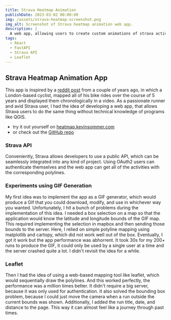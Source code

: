 ```yaml
---
title: Strava Heatmap Animation
publishDate: 2023-03-02 00:00:00
img: /assets/strava-heatmap-screenshot.png
img_alt: Screenshot of Strava heatmap animation web app.
description: |
  A web app, allowing users to create custom animations of strava activities.
tags:
  - React
  - FastAPI
  - Strava API
  - Leaflet
---
```


## Strava Heatmap Animation App
This app is inspired by a <a href='https://www.reddit.com/r/dataisbeautiful/comments/f8nu0c/oc_this_is_how_londons_street_grid_reveals_using/'>reddit post</a> from a couple of years ago, in which a London-based cyclist, mapped all of his bike rides over the course of 5 years and displayed them chronologically in a video. As a passionate runner and avid Strava user, I had the idea of developing a web app, that allows Strava users to do the same thing without technical knowledge of programs like QGIS.

- try it out yourself on <a href='https://heatmap.kevinsommer.com'>heatmap.kevinsommer.com</a>
- or check out the <a href='https://github.com/kevsommer/strava-procedural-heatmap'>GitHub repo</a>

### Strava API
Conveniently, Strava allows developers to use a public API, which can be seamlessly integrated into any kind of project. Using OAuth2 users can authenticate themselves and the web app can get all of the activities with the corresponding polylines.

### Experiments using GIF Generation
My first idea was to implement the app as a GIF generator, which would produce a GIf that you could download, modify, and use in whichever way you wanted. Unfortunately, I hit a bunch of problems during the implementation of this idea. I needed a box selection on a map so that the application would know the latitude and longitude bounds of the GIF map. This required implementing the selection in mapbox and then sending those bounds to the server. Here, I relied on simple polyline mapping using matplotlib and cartopy, which did not work well out of the box. Eventually, I got it work but the app performance was abhorrent. It took 30s for my 200+ runs to produce the GIF, it could only be used by a single user at a time and the server crashed quite a lot. I didn't revisit the idea for a while.

### Leaflet
Then I had the idea of using a web-based mapping tool like leaflet, which would sequentially draw the polylines. And this worked perfectly, the performance was a million times better. It didn't require a big server, because it was only used for authentication. It also solved the bounding box problem, because I could just move the camera when a run outside the current bounds was shown. Additionally, I added the run title, date, and distance to the page. This way it can almost feel like a journey through past times.
